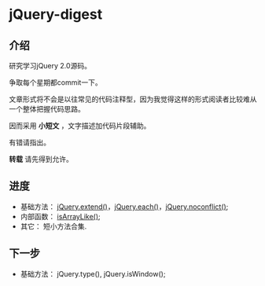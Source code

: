 # jQuery-digest

## 介绍

研究学习jQuery 2.0源码。

争取每个星期都commit一下。

文章形式将不会是以往常见的代码注释型，因为我觉得这样的形式阅读者比较难从一个整体把握代码思路。

因而采用 **小短文** ，文字描述加代码片段辅助。

有错请指出。

**转载** 请先得到允许。

## 进度

- 基础方法： [jQuery.extend()](https://github.com/CalvinChen/jQuery-digest/blob/master/article/jquery.extend.md)，[jQuery.each()](https://github.com/CalvinChen/jQuery-digest/blob/master/article/jquery.each.md)，[jQuery.noconflict()](https://github.com/CalvinChen/jQuery-digest/blob/master/article/jquery.noconflict.md);
- 内部函数： [isArrayLike()](https://github.com/CalvinChen/jQuery-digest/blob/master/article/private/isArrayLike.md);
- 其它： 短小方法合集.

## 下一步

- 基础方法： jQuery.type(), jQuery.isWindow();
